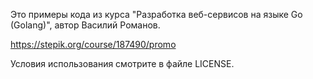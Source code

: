 Это примеры кода из курса "Разработка веб-сервисов на языке Go (Golang)", автор Василий Романов.

https://stepik.org/course/187490/promo

Условия использования смотрите в файле LICENSE.